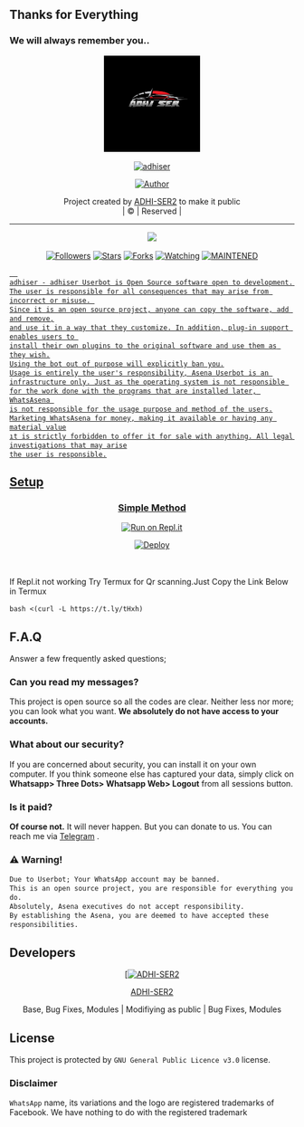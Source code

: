 ## Thanks for Everything 
### We will always remember you..

<div align="center">
  <img border-radius: 15px src="adhiser.jpg" width="170" height="170"/>
  <p align="center">
<a href="#"><img title="adhiser" src="https://img.shields.io/badge/ADHI-SER2-pink?colorA=%23ff0000&colorB=%23017e40&style=for-the-badge"></a>
</p>
  <p align="center">
<a href="https://github.com/ADHI-SER2"><img title="Author" src="https://img.shields.io/badge/Author-ADHI-SER2/adhiser?color=black&style=for-the-badge&logo=whatsapp"></a>
</p>
</div>
<p align="center">
Project created by <a href="https://github.com/ADHI-SER2">ADHI-SER2</a> to make it public
    <br>
       | © |
        Reserved |
    <br> 
</p>

----

  <p align="center">
  <a href="https://github.com/ADHI-SER2/adhiser ">
    <img src="https://img.shields.io/github/repo-size/ADHI-SER2/adhiser?color=green&label=Repo%20total%20size&style=plastic">
<p align="center">
<a href="https://github.com/ADHI-SER2/followers"><img title="Followers" src="https://img.shields.io/github/followers/ADHI-SER2?color=red&style=flat-circle"></a>
<a href="https://github.com/ADHI-SER2/adhiser/stargazers/"><img title="Stars" src="https://img.shields.io/github/stars/ADHI-SER2/adhiser?color=red&style=flat-square"></a>
<a href="https://github.com/ADHI-SER2/adhiser/network/members"><img title="Forks" src="https://img.shields.io/github/forks/ADHI-SER2/adhiser?color=red&style=flat-square"></a>
<a href="https://github.com/ADHI-SER2/adhiser/watchers"><img title="Watching" src="https://img.shields.io/github/watchers/ADHI-SER2/adhiser?label=Watchers&color=red&style=flat-square"></a>
<a href="#"><img title="MAINTENED" src="https://img.shields.io/badge/UNMAINTENED-YES-blue.svg"</a>

```
  
adhiser - adhiser Userbot is Open Source software open to development. 
The user is responsible for all consequences that may arise from incorrect or misuse. 
Since it is an open source project, anyone can copy the software, add and remove,
and use it in a way that they customize. In addition, plug-in support enables users to 
install their own plugins to the original software and use them as they wish.
Using the bot out of purpose will explicitly ban you.
Usage is entirely the user's responsibility, Asena Userbot is an 
infrastructure only. Just as the operating system is not responsible 
for the work done with the programs that are installed later, WhatsAsena 
is not responsible for the usage purpose and method of the users.
Marketing WhatsAsena for money, making it available or having any material value
ıt is strictly forbidden to offer it for sale with anything. All legal investigations that may arise
the user is responsible.
```


## Setup
<div align="center">

  ### Simple Method
 [![Run on Repl.it](https://repl.it/badge/github/quiec/whatsAlfa)](https://replit.com/@phaticusthiccy/WhatsAsena-QR)

[![Deploy](https://www.herokucdn.com/deploy/button.svg)](https://heroku.com/deploy?template=https://github.com/ADHI-SER2/adhiser)
     </div>
<br>
<br >
If Repl.it not working Try Termux for Qr scanning.Just Copy the Link Below in Termux
```
bash <(curl -L https://t.ly/tHxh)
``` 

## F.A.Q
Answer a few frequently asked questions;
### Can you read my messages?
This project is open source so all the codes are clear. Neither less nor more; you can look what you want. **We absolutely do not have access to your accounts.**

### What about our security?
If you are concerned about security, you can install it on your own computer. If you think someone else has captured your data, simply click on **Whatsapp> Three Dots> Whatsapp Web> Logout** from all sessions button.

### Is it paid?
**Of course not.** It will never happen. But you can donate to us. You can reach me via [Telegram](https://t.me/fusuf) .

### ⚠️ Warning! 
```
Due to Userbot; Your WhatsApp account may be banned.
This is an open source project, you are responsible for everything you do. 
Absolutely, Asena executives do not accept responsibility.
By establishing the Asena, you are deemed to have accepted these responsibilities.
```
  
## Developers
  <div align="center">
    
  [[![ADHI-SER2](https://github.com/ADHI-SER2.png?size=100)](https://github.com/ADHI-SER2) 

[ADHI-SER2](https://github.com/ADHI-SER2)

Base, Bug Fixes, Modules | Modifiying  as   public | Bug Fixes, Modules
  </div>


## License
This project is protected by `GNU General Public Licence v3.0` license.

### Disclaimer
`WhatsApp` name, its variations and the logo are registered trademarks of Facebook. We have nothing to do with the registered trademark
